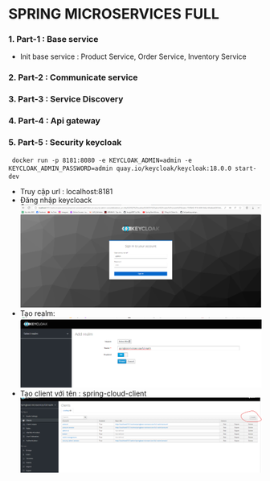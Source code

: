 # SPRING MICROSERVICES FULL

### 1. Part-1 : Base service
- Init base service : Product Service, Order Service, Inventory Service

### 2. Part-2 : Communicate service
### 3. Part-3 : Service Discovery
### 4. Part-4 : Api gateway
### 5. Part-5 : Security keycloak

```shell
 docker run -p 8181:8080 -e KEYCLOAK_ADMIN=admin -e KEYCLOAK_ADMIN_PASSWORD=admin quay.io/keycloak/keycloak:18.0.0 start-dev
```
- Truy cập url : localhost:8181
- Đăng nhập keycloack
![1](img_guide/1.png)
- Tạo realm:
![2](img_guide/2.png)
- Tạo client với tên : spring-cloud-client
  ![2](img_guide/3.png)
